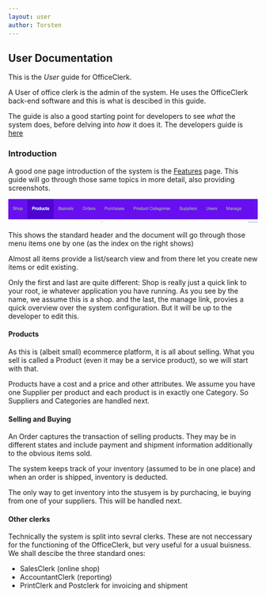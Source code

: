 ```yaml
---
layout: user
author: Torsten
---
```


## User Documentation

This is the *User* guide for OfficeClerk.

A User of office clerk is the admin of the system. He uses the OfficeClerk back-end software and this is what 
is descibed in this guide.

The guide is also a good starting point for developers to see *what* the system does, before delving into *how* it does it.
The developers guide is [here](/developer_guide/index.html)

### Introduction

A good one page introduction of the system is the [Features](/features.html) page. This guide will go through those same
topics in more detail, also providing screenshots.

![Header](images/header.png)

This shows the standard header and the document will go through those menu items one by one (as the index on the right shows)

Almost all items provide a list/search view and from there let you create new items or edit existing.

Only the first and last are quite different: Shop is really just a quick link to your root, ie whatever application you have running. As you see by the name, we assume this is a shop. and the last, the manage link, provies a quick overview
over the system configuration. But it will be up to the developer to edit this.

#### Products

As this is (albeit small) ecommerce platform, it is all about selling. What you sell is called a Product (even it may be a service product), so we will start with that. 

Products have a cost and a price and other attributes.
We assume you have one Supplier per product and each product is in exactly one Category.
So Suppliers and Categories are handled next.

#### Selling and Buying

An Order captures the transaction of selling products. They may be in different states and include payment and shipment 
information additionally to the obvious items sold.

The system keeps track of your inventory (assumed to be in one place) and when an order is shipped, inventory is deducted.

The only way to get inventory into the stusyem is by purchacing, ie buying from one of your suppliers. 
This will be handled next.

#### Other clerks

Technically the system is split into sevral clerks. These are not neccessary for the functioning of the OfficeClerk, 
but very useful for a usual buisness. We shall descibe the three standard ones:

- SalesClerk  (online shop)
- AccountantClerk  (reporting)
- PrintClerk and Postclerk for invoicing and shipment
